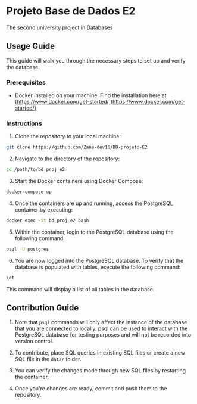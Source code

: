 # Projeto Base de Dados E2

The second university project in Databases

## Usage Guide

This guide will walk you through the necessary steps to set up and verify the database.

### Prerequisites

- Docker installed on your machine. Find the installation here at [https://www.docker.com/get-started/](https://www.docker.com/get-started/)

### Instructions

1. Clone the repository to your local machine:

```bash
git clone https://github.com/Zane-dev16/BD-projeto-E2
```

2. Navigate to the directory of the repository:

```bash
cd /path/to/bd_proj_e2
```

3. Start the Docker containers using Docker Compose:

```bash
docker-compose up
```

4. Once the containers are up and running, access the PostgreSQL container by executing:

```bash
docker exec -it bd_proj_e2 bash
```

5. Within the container, login to the PostgreSQL database using the following command:

```bash
psql -U postgres
```

6. You are now logged into the PostgreSQL database. To verify that the database is populated with tables, execute the following command:

```sql
\dt
```
This command will display a list of all tables in the database.

## Contribution Guide

1. Note that `psql` commands will only affect the instance of the database that you are connected to locally. psql can be used to interact with the PostgreSQL database for testing purposes and will not be recorded into version control.

2. To contribute, place SQL queries in existing SQL files or create a new SQL file in the `data/` folder.

3. You can verify the changes made through new SQL files by restarting the container. 

4. Once you're changes are ready, commit and push them to the repository.
